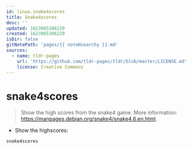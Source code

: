 ```yaml
---
id: linux.snake4scores
title: Snake4scores
desc: ''
updated: 1623965306229
created: 1623965306229
isDir: false
gitNotePath: 'pages/{{ noteHiearchy }}.md'
sources:
  - name: tldr-pages
    url: 'https://github.com/tldr-pages/tldr/blob/master/LICENSE.md'
    license: Creative Commons
---
```

# snake4scores

> Show the high scores from the snake4 game.
> More information: <https://manpages.debian.org/snake4/snake4.6.en.html>.

- Show the highscores:

`snake4scores`

